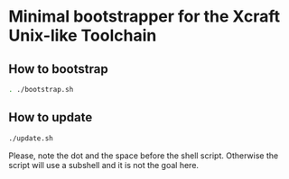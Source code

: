 # Minimal bootstrapper for the Xcraft Unix-like Toolchain

## How to bootstrap

```sh
. ./bootstrap.sh
```

## How to update

```sh
./update.sh
```

Please, note the dot and the space before the shell script. Otherwise the
script will use a subshell and it is not the goal here.
